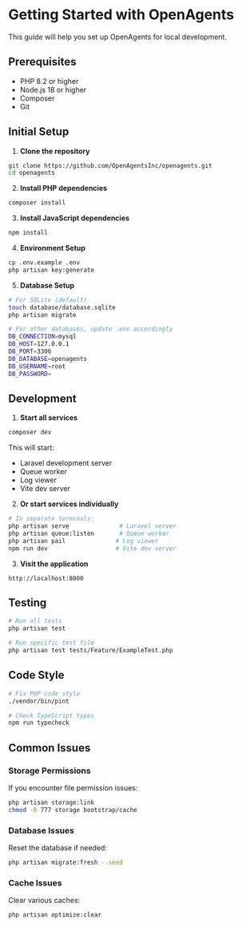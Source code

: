 # Getting Started with OpenAgents

This guide will help you set up OpenAgents for local development.

## Prerequisites

- PHP 8.2 or higher
- Node.js 18 or higher
- Composer
- Git

## Initial Setup

1. **Clone the repository**
```bash
git clone https://github.com/OpenAgentsInc/openagents.git
cd openagents
```

2. **Install PHP dependencies**
```bash
composer install
```

3. **Install JavaScript dependencies**
```bash
npm install
```

4. **Environment Setup**
```bash
cp .env.example .env
php artisan key:generate
```

5. **Database Setup**
```bash
# For SQLite (default)
touch database/database.sqlite
php artisan migrate

# For other databases, update .env accordingly
DB_CONNECTION=mysql
DB_HOST=127.0.0.1
DB_PORT=3306
DB_DATABASE=openagents
DB_USERNAME=root
DB_PASSWORD=
```

## Development

1. **Start all services**
```bash
composer dev
```

This will start:
- Laravel development server
- Queue worker
- Log viewer
- Vite dev server

2. **Or start services individually**
```bash
# In separate terminals:
php artisan serve              # Laravel server
php artisan queue:listen       # Queue worker
php artisan pail              # Log viewer
npm run dev                   # Vite dev server
```

3. **Visit the application**
```
http://localhost:8000
```

## Testing

```bash
# Run all tests
php artisan test

# Run specific test file
php artisan test tests/Feature/ExampleTest.php
```

## Code Style

```bash
# Fix PHP code style
./vendor/bin/pint

# Check TypeScript types
npm run typecheck
```

## Common Issues

### Storage Permissions
If you encounter file permission issues:
```bash
php artisan storage:link
chmod -R 777 storage bootstrap/cache
```

### Database Issues
Reset the database if needed:
```bash
php artisan migrate:fresh --seed
```

### Cache Issues
Clear various caches:
```bash
php artisan optimize:clear
```